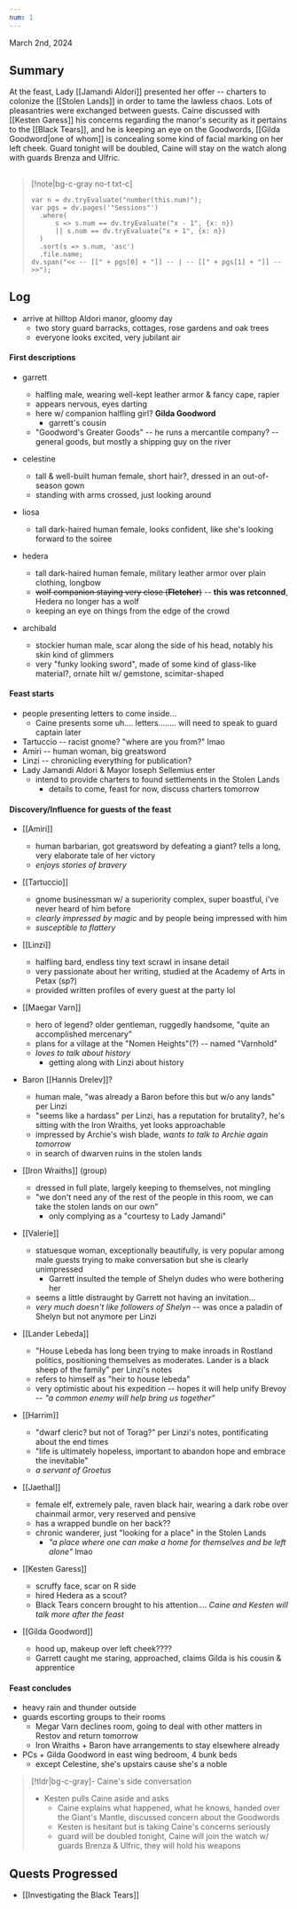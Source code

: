 ```yaml
---
num: 1
---
```

March 2nd, 2024

## Summary
At the feast, Lady [[Jamandi Aldori]] presented her offer -- charters to colonize the [[Stolen Lands]] in order to tame the lawless chaos. Lots of pleasantries were exchanged between guests. Caine discussed with [[Kesten Garess]] his concerns regarding the manor's security as it pertains to the [[Black Tears]], and he is keeping an eye on the Goodwords, [[Gilda Goodword|one of whom]] is concealing some kind of facial marking on her left cheek. Guard tonight will be doubled, Caine will stay on the watch along with guards Brenza and Ulfric.

##
> [!note|bg-c-gray no-t txt-c]
>```dataviewjs
>var n = dv.tryEvaluate("number(this.num)");
>var pgs = dv.pages('"Sessions"')
>	.where(
>		s => s.num == dv.tryEvaluate("x - 1", {x: n})
>		|| s.num == dv.tryEvaluate("x + 1", {x: n})
>	)
>	.sort(s => s.num, 'asc')
>	.file.name;
>dv.span("<< -- [[" + pgs[0] + "]] -- | -- [[" + pgs[1] + "]] -- >>");
>```

## Log
- arrive at hilltop Aldori manor, gloomy day
	- two story guard barracks, cottages, rose gardens and oak trees
	- everyone looks excited, very jubilant air

#### First descriptions
- garrett
	- halfling male, wearing well-kept leather armor & fancy cape, rapier
	- appears nervous, eyes darting
	- here w/ companion halfling girl? **Gilda Goodword**
		- garrett's cousin
	- "Goodword's Greater Goods" -- he runs a mercantile company? -- general goods, but mostly a shipping guy on the river

- celestine
	- tall & well-built human female, short hair?, dressed in an out-of-season gown
	- standing with arms crossed, just looking around

- liosa
	- tall dark-haired human female, looks confident, like she's looking forward to the soiree

- hedera
	- tall dark-haired human female, military leather armor over plain clothing, longbow
	- ~~wolf companion staying very close (**Fletcher**)~~ -- **this was retconned**, Hedera no longer has a wolf
	- keeping an eye on things from the edge of the crowd

- archibald
	- stockier human male, scar along the side of his head, notably his skin kind of glimmers
	- very "funky looking sword", made of some kind of glass-like material?, ornate hilt w/ gemstone, scimitar-shaped

#### Feast starts
- people presenting letters to come inside...
	- Caine presents some uh.... letters........ will need to speak to guard captain later
- Tartuccio -- racist gnome? "where are you from?" lmao
- Amiri -- human woman, big greatsword
- Linzi -- chronicling everything for publication?
- Lady Jamandi Aldori & Mayor Ioseph Sellemius enter
	- intend to provide charters to found settlements in the Stolen Lands
		- details to come, feast for now, discuss charters tomorrow

#### Discovery/Influence for guests of the feast
- [[Amiri]]
	- human barbarian, got greatsword by defeating a giant? tells a long, very elaborate tale of her victory
	- *enjoys stories of bravery*

- [[Tartuccio]]
	- gnome businessman w/ a superiority complex, super boastful, i've never heard of him before
	- *clearly impressed by magic* and by people being impressed with him
	- *susceptible to flattery*

- [[Linzi]]
	- halfling bard, endless tiny text scrawl in insane detail
	- very passionate about her writing, studied at the Academy of Arts in Petax (sp?)
	- provided written profiles of every guest at the party lol

- [[Maegar Varn]]
	- hero of legend? older gentleman, ruggedly handsome, "quite an accomplished mercenary"
	- plans for a village at the "Nomen Heights"(?) -- named "Varnhold"
	- *loves to talk about history*
		- getting along with Linzi about history

- Baron [[Hannis Drelev]]?
	- human male, "was already a Baron before this but w/o any lands" per Linzi
	- "seems like a hardass" per Linzi, has a reputation for brutality?, he's sitting with the Iron Wraiths, yet looks approachable
	- impressed by Archie's wish blade, *wants to talk to Archie again tomorrow*
	- in search of dwarven ruins in the stolen lands

- [[Iron Wraiths]] (group)
	- dressed in full plate, largely keeping to themselves, not mingling
	- "we don't need any of the rest of the people in this room, we can take the stolen lands on our own"
		- only complying as a "courtesy to Lady Jamandi"

- [[Valerie]]
	- statuesque woman, exceptionally beautifully, is very popular among male guests trying to make conversation but she is clearly unimpressed
		- Garrett insulted the temple of Shelyn dudes who were bothering her
	- seems a little distraught by Garrett not having an invitation...
	- *very much doesn't like followers of Shelyn* -- was once a paladin of Shelyn but not anymore per Linzi

- [[Lander Lebeda]]
	- "House Lebeda has long been trying to make inroads in Rostland politics, positioning themselves as moderates. Lander is a black sheep of the family" per Linzi's notes
	- refers to himself as "heir to house lebeda"
	- very optimistic about his expedition -- hopes it will help unify Brevoy -- *"a common enemy will help bring us together"*

- [[Harrim]]
	- "dwarf cleric? but not of Torag?" per Linzi's notes, pontificating about the end times
	- "life is ultimately hopeless, important to abandon hope and embrace the inevitable"
	- *a servant of Groetus*

- [[Jaethal]]
	- female elf, extremely pale, raven black hair, wearing a dark robe over chainmail armor, very reserved and pensive
	- has a wrapped bundle on her back??
	- chronic wanderer, just "looking for a place" in the Stolen Lands
		- *"a place where one can make a home for themselves and be left alone"* lmao

- [[Kesten Garess]]
	- scruffy face, scar on R side
	- hired Hedera as a scout?
	- Black Tears concern brought to his attention.... *Caine and Kesten will talk more after the feast*

- [[Gilda Goodword]]
	- hood up, makeup over left cheek????
	- Garrett caught me staring, approached, claims Gilda is his cousin & apprentice

#### Feast concludes
- heavy rain and thunder outside
- guards escorting groups to their rooms
	- Megar Varn declines room, going to deal with other matters in Restov and return tomorrow
	- Iron Wraiths + Baron have arrangements to stay elsewhere already
- PCs + Gilda Goodword in east wing bedroom, 4 bunk beds
	- except Celestine, she's upstairs cause she's a noble

>[!tldr|bg-c-gray]- Caine's side conversation
>- Kesten pulls Caine aside and asks 
>	- Caine explains what happened, what he knows, handed over the Giant's Mantle, discussed concern about the Goodwords
>	- Kesten is hesitant but is taking Caine's concerns seriously
>	- guard will be doubled tonight, Caine will join the watch w/ guards Brenza & Ulfric, they will hold his weapons

## Quests Progressed
- [[Investigating the Black Tears]]